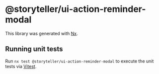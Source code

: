 # @storyteller/ui-action-reminder-modal

This library was generated with [Nx](https://nx.dev).

## Running unit tests

Run `nx test @storyteller/ui-action-reminder-modal` to execute the unit tests via [Vitest](https://vitest.dev/).

